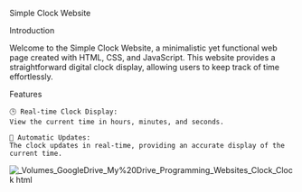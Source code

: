 Simple Clock Website

Introduction

Welcome to the Simple Clock Website, a minimalistic yet functional web page created with HTML, CSS, and JavaScript. This website provides a straightforward digital clock display, allowing users to keep track of time effortlessly.

Features

    🕒 Real-time Clock Display:
    View the current time in hours, minutes, and seconds.

    🔄 Automatic Updates:
    The clock updates in real-time, providing an accurate display of the current time.

    
![_Volumes_GoogleDrive_My%20Drive_Programming_Websites_Clock_Clock html](https://github.com/ZakiZughbi/Clock/assets/39328307/c495c019-5860-4b5d-a77a-be93c22474f4)
